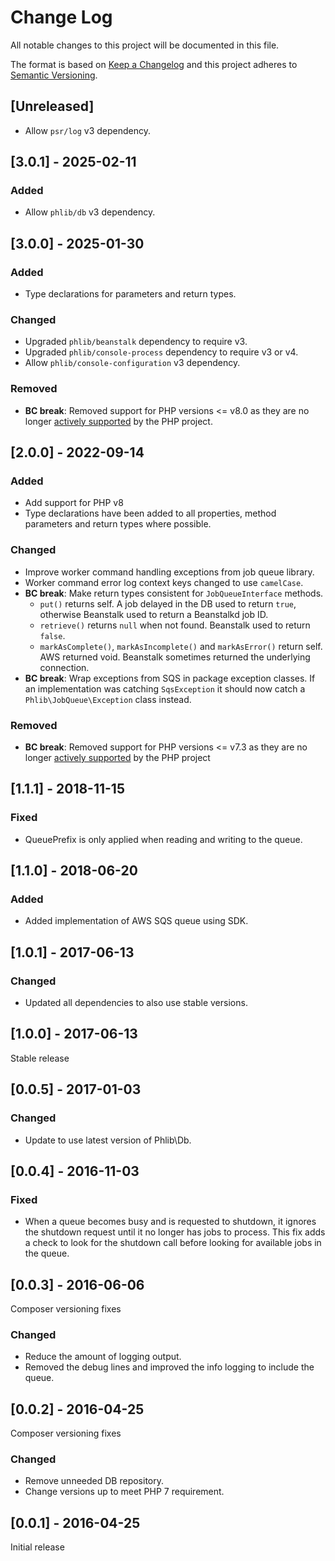 # Change Log
All notable changes to this project will be documented in this file.

The format is based on [Keep a Changelog](http://keepachangelog.com/)
and this project adheres to [Semantic Versioning](http://semver.org/).

## [Unreleased]
- Allow `psr/log` v3 dependency.

## [3.0.1] - 2025-02-11
### Added
- Allow `phlib/db` v3 dependency.

## [3.0.0] - 2025-01-30
### Added
- Type declarations for parameters and return types.
### Changed
- Upgraded `phlib/beanstalk` dependency to require v3. 
- Upgraded `phlib/console-process` dependency to require v3 or v4.
- Allow `phlib/console-configuration` v3 dependency.
### Removed
- **BC break**: Removed support for PHP versions <= v8.0 as they are no longer
  [actively supported](https://php.net/supported-versions.php) by the PHP project.

## [2.0.0] - 2022-09-14
### Added
- Add support for PHP v8
- Type declarations have been added to all properties, method parameters and
  return types where possible.
### Changed
- Improve worker command handling exceptions from job queue library.
- Worker command error log context keys changed to use `camelCase`.
- **BC break**: Make return types consistent for `JobQueueInterface` methods.
  - `put()` returns self. A job delayed in the DB used to return `true`,
    otherwise Beanstalk used to return a Beanstalkd job ID.
  - `retrieve()` returns `null` when not found. Beanstalk used to return `false`.
  - `markAsComplete()`, `markAsIncomplete()` and `markAsError()` return self.
    AWS returned void. Beanstalk sometimes returned the underlying connection.
- **BC break**: Wrap exceptions from SQS in package exception classes.
  If an implementation was catching `SqsException` it should now catch a
  `Phlib\JobQueue\Exception` class instead.
### Removed
- **BC break**: Removed support for PHP versions <= v7.3 as they are no longer
  [actively supported](https://php.net/supported-versions.php) by the PHP project

## [1.1.1] - 2018-11-15
### Fixed
- QueuePrefix is only applied when reading and writing to the queue.

## [1.1.0] - 2018-06-20
### Added
- Added implementation of AWS SQS queue using SDK.

## [1.0.1] - 2017-06-13
### Changed
- Updated all dependencies to also use stable versions.

## [1.0.0] - 2017-06-13
Stable release

## [0.0.5] - 2017-01-03
### Changed
- Update to use latest version of Phlib\Db.

## [0.0.4] - 2016-11-03
### Fixed
- When a queue becomes busy and is requested to shutdown, it ignores the
  shutdown request until it no longer has jobs to process. This fix adds
  a check to look for the shutdown call before looking for available jobs
  in the queue.

## [0.0.3] - 2016-06-06
Composer versioning fixes
### Changed
- Reduce the amount of logging output.
- Removed the debug lines and improved the info logging to include the queue.

## [0.0.2] - 2016-04-25
Composer versioning fixes
### Changed
- Remove unneeded DB repository.
- Change versions up to meet PHP 7 requirement.

## [0.0.1] - 2016-04-25
Initial release
